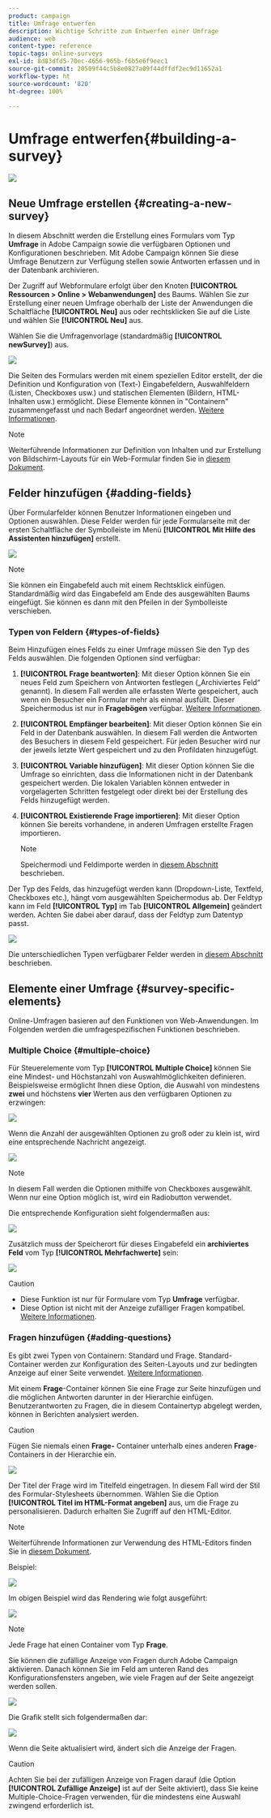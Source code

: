 ```yaml
---
product: campaign
title: Umfrage entwerfen
description: Wichtige Schritte zum Entwerfen einer Umfrage
audience: web
content-type: reference
topic-tags: online-surveys
exl-id: 8d83dfd5-70ec-4656-965b-f6b5e6f9eec1
source-git-commit: 20509f44c5b8e0827a09f44dffdf2ec9d11652a1
workflow-type: ht
source-wordcount: '820'
ht-degree: 100%

---
```


# Umfrage entwerfen{#building-a-survey}

![](../../assets/v7-only.svg)

## Neue Umfrage erstellen {#creating-a-new-survey}

In diesem Abschnitt werden die Erstellung eines Formulars vom Typ **Umfrage** in Adobe Campaign sowie die verfügbaren Optionen und Konfigurationen beschrieben. Mit Adobe Campaign können Sie diese Umfrage Benutzern zur Verfügung stellen sowie Antworten erfassen und in der Datenbank archivieren.

Der Zugriff auf Webformulare erfolgt über den Knoten **[!UICONTROL Ressourcen > Online > Webanwendungen]** des Baums. Wählen Sie zur Erstellung einer neuen Umfrage oberhalb der Liste der Anwendungen die Schaltfläche **[!UICONTROL Neu]** aus oder rechtsklicken Sie auf die Liste und wählen Sie **[!UICONTROL Neu]** aus.

Wählen Sie die Umfragenvorlage (standardmäßig **[!UICONTROL newSurvey]**) aus.

![](assets/s_ncs_admin_survey_select_template.png)

Die Seiten des Formulars werden mit einem speziellen Editor erstellt, der die Definition und Konfiguration von (Text-) Eingabefeldern, Auswahlfeldern (Listen, Checkboxes usw.) und statischen Elementen (Bildern, HTML-Inhalten usw.) ermöglicht. Diese Elemente können in &quot;Containern&quot; zusammengefasst und nach Bedarf angeordnet werden. [Weitere Informationen](#adding-questions).

>[!NOTE]
>
>Weiterführende Informationen zur Definition von Inhalten und zur Erstellung von Bildschirm-Layouts für ein Web-Formular finden Sie in [diesem Dokument](../../web/using/about-web-forms.md).

## Felder hinzufügen {#adding-fields}

Über Formularfelder können Benutzer Informationen eingeben und Optionen auswählen. Diese Felder werden für jede Formularseite mit der ersten Schaltfläche der Symbolleiste im Menü **[!UICONTROL Mit Hilfe des Assistenten hinzufügen]** erstellt.

![](assets/s_ncs_admin_survey_add_field_menu.png)

>[!NOTE]
>
>Sie können ein Eingabefeld auch mit einem Rechtsklick einfügen. Standardmäßig wird das Eingabefeld am Ende des ausgewählten Baums eingefügt. Sie können es dann mit den Pfeilen in der Symbolleiste verschieben.

### Typen von Feldern {#types-of-fields}

Beim Hinzufügen eines Felds zu einer Umfrage müssen Sie den Typ des Felds auswählen. Die folgenden Optionen sind verfügbar:

1. **[!UICONTROL Frage beantworten]**: Mit dieser Option können Sie ein neues Feld zum Speichern von Antworten festlegen („Archiviertes Feld“ genannt). In diesem Fall werden alle erfassten Werte gespeichert, auch wenn ein Besucher ein Formular mehr als einmal ausfüllt. Dieser Speichermodus ist nur in **Fragebögen** verfügbar. [Weitere Informationen](../../surveys/using/managing-answers.md#storing-collected-answers).
1. **[!UICONTROL Empfänger bearbeiten]**: Mit dieser Option können Sie ein Feld in der Datenbank auswählen. In diesem Fall werden die Antworten des Besuchers in diesem Feld gespeichert. Für jeden Besucher wird nur der jeweils letzte Wert gespeichert und zu den Profildaten hinzugefügt.
1. **[!UICONTROL Variable hinzufügen]**: Mit dieser Option können Sie die Umfrage so einrichten, dass die Informationen nicht in der Datenbank gespeichert werden. Die lokalen Variablen können entweder in vorgelagerten Schritten festgelegt oder direkt bei der Erstellung des Felds hinzugefügt werden.
1. **[!UICONTROL Existierende Frage importieren]**: Mit dieser Option können Sie bereits vorhandene, in anderen Umfragen erstellte Fragen importieren.

   >[!NOTE]
   >
   >Speichermodi und Feldimporte werden in [diesem Abschnitt](../../surveys/using/managing-answers.md#storing-collected-answers) beschrieben.

Der Typ des Felds, das hinzugefügt werden kann (Dropdown-Liste, Textfeld, Checkboxes etc.), hängt vom ausgewählten Speichermodus ab. Der Feldtyp kann im Feld **[!UICONTROL Typ]** im Tab **[!UICONTROL Allgemein]** geändert werden. Achten Sie dabei aber darauf, dass der Feldtyp zum Datentyp passt.

![](assets/s_ncs_admin_survey_change_type.png)

Die unterschiedlichen Typen verfügbarer Felder werden in [diesem Abschnitt](../../web/using/about-web-forms.md) beschrieben.

## Elemente einer Umfrage {#survey-specific-elements}

Online-Umfragen basieren auf den Funktionen von Web-Anwendungen. Im Folgenden werden die umfragespezifischen Funktionen beschrieben.

### Multiple Choice {#multiple-choice}

Für Steuerelemente vom Typ **[!UICONTROL Multiple Choice]** können Sie eine Mindest- und Höchstanzahl von Auswahlmöglichkeiten definieren. Beispielsweise ermöglicht Ihnen diese Option, die Auswahl von mindestens **zwei** und höchstens **vier** Werten aus den verfügbaren Optionen zu erzwingen:

![](assets/s_ncs_admin_survey_multichoice_ex1.png)

Wenn die Anzahl der ausgewählten Optionen zu groß oder zu klein ist, wird eine entsprechende Nachricht angezeigt.

![](assets/s_ncs_admin_survey_multichoice_ex2.png)

>[!NOTE]
>
>In diesem Fall werden die Optionen mithilfe von Checkboxes ausgewählt. Wenn nur eine Option möglich ist, wird ein Radiobutton verwendet.

Die entsprechende Konfiguration sieht folgendermaßen aus:

![](assets/s_ncs_admin_survey_multichoice_ex3.png)

Zusätzlich muss der Speicherort für dieses Eingabefeld ein **archiviertes Feld** vom Typ **[!UICONTROL Mehrfachwerte]** sein:

![](assets/s_ncs_admin_survey_multiple_values_field.png)

>[!CAUTION]
>
>* Diese Funktion ist nur für Formulare vom Typ **Umfrage** verfügbar.
>* Diese Option ist nicht mit der Anzeige zufälliger Fragen kompatibel. [Weitere Informationen](#adding-questions).


### Fragen hinzufügen {#adding-questions}

Es gibt zwei Typen von Containern: Standard und Frage. Standard-Container werden zur Konfiguration des Seiten-Layouts und zur bedingten Anzeige auf einer Seite verwendet. [Weitere Informationen](../../web/using/about-web-forms.md).

Mit einem **Frage**-Container können Sie eine Frage zur Seite hinzufügen und die möglichen Antworten darunter in der Hierarchie einfügen. Benutzerantworten zu Fragen, die in diesem Containertyp abgelegt werden, können in Berichten analysiert werden.

>[!CAUTION]
>
>Fügen Sie niemals einen **Frage-** Container unterhalb eines anderen **Frage**-Containers in der Hierarchie ein.

![](assets/s_ncs_admin_question_label.png)

Der Titel der Frage wird im Titelfeld eingetragen. In diesem Fall wird der Stil des Formular-Stylesheets übernommen. Wählen Sie die Option **[!UICONTROL Titel im HTML-Format angeben]** aus, um die Frage zu personalisieren. Dadurch erhalten Sie Zugriff auf den HTML-Editor.

>[!NOTE]
>
>Weiterführende Informationen zur Verwendung des HTML-Editors finden Sie in [diesem Dokument](../../web/using/about-web-forms.md).

Beispiel:

![](assets/s_ncs_admin_survey_containers_qu_arbo.png)

Im obigen Beispiel wird das Rendering wie folgt ausgeführt:

![](assets/s_ncs_admin_survey_containers_qu_ex.png)

>[!NOTE]
>
>Jede Frage hat einen Container vom Typ **Frage**.

Sie können die zufällige Anzeige von Fragen durch Adobe Campaign aktivieren. Danach können Sie im Feld am unteren Rand des Konfigurationsfensters angeben, wie viele Fragen auf der Seite angezeigt werden sollen.

![](assets/s_ncs_admin_survey_containers_qu_display.png)

Die Grafik stellt sich folgendermaßen dar:

![](assets/s_ncs_admin_survey_containers_qu_display_rendering.png)

Wenn die Seite aktualisiert wird, ändert sich die Anzeige der Fragen.

>[!CAUTION]
>
>Achten Sie bei der zufälligen Anzeige von Fragen darauf (die Option **[!UICONTROL Zufällige Anzeige]** ist auf der Seite aktiviert), dass Sie keine Multiple-Choice-Fragen verwenden, für die mindestens eine Auswahl zwingend erforderlich ist.
